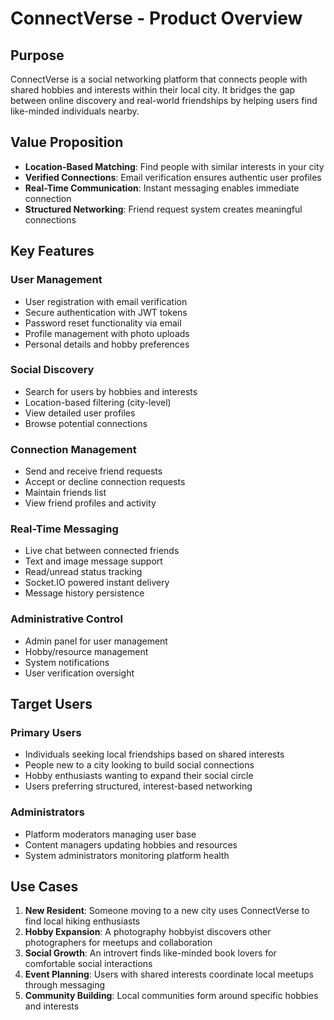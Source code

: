 # ConnectVerse - Product Overview

## Purpose
ConnectVerse is a social networking platform that connects people with shared hobbies and interests within their local city. It bridges the gap between online discovery and real-world friendships by helping users find like-minded individuals nearby.

## Value Proposition
- **Location-Based Matching**: Find people with similar interests in your city
- **Verified Connections**: Email verification ensures authentic user profiles
- **Real-Time Communication**: Instant messaging enables immediate connection
- **Structured Networking**: Friend request system creates meaningful connections

## Key Features

### User Management
- User registration with email verification
- Secure authentication with JWT tokens
- Password reset functionality via email
- Profile management with photo uploads
- Personal details and hobby preferences

### Social Discovery
- Search for users by hobbies and interests
- Location-based filtering (city-level)
- View detailed user profiles
- Browse potential connections

### Connection Management
- Send and receive friend requests
- Accept or decline connection requests
- Maintain friends list
- View friend profiles and activity

### Real-Time Messaging
- Live chat between connected friends
- Text and image message support
- Read/unread status tracking
- Socket.IO powered instant delivery
- Message history persistence

### Administrative Control
- Admin panel for user management
- Hobby/resource management
- System notifications
- User verification oversight

## Target Users

### Primary Users
- Individuals seeking local friendships based on shared interests
- People new to a city looking to build social connections
- Hobby enthusiasts wanting to expand their social circle
- Users preferring structured, interest-based networking

### Administrators
- Platform moderators managing user base
- Content managers updating hobbies and resources
- System administrators monitoring platform health

## Use Cases

1. **New Resident**: Someone moving to a new city uses ConnectVerse to find local hiking enthusiasts
2. **Hobby Expansion**: A photography hobbyist discovers other photographers for meetups and collaboration
3. **Social Growth**: An introvert finds like-minded book lovers for comfortable social interactions
4. **Event Planning**: Users with shared interests coordinate local meetups through messaging
5. **Community Building**: Local communities form around specific hobbies and interests

